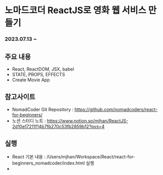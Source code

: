 # 노마드코더 ReactJS로 영화 웹 서비스 만들기

### 2023.07.13 ~

## 주요 내용

- React, ReactDOM, JSX, babel
- STATE, PROPS, EFFECTS
- Create Movie App

## 참고사이트

- NomadCoder Git Repository : https://github.com/nomadcoders/react-for-beginners/
- 노션 스터디 노트 : https://www.notion.so/mjhan/ReactJS-2d10e17211f14b7fb270c53fb2859b12?pvs=4

## 실행

- React 기본 내용 : /Users/mjhan/Workspace/React/react-for-beginners_nomadcoder/index.html 실행
-

